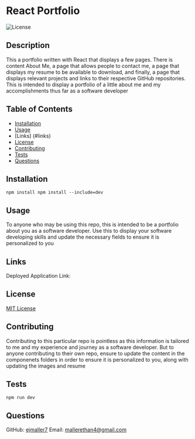 # React Portfolio
  ![License](https://img.shields.io/badge/license-MIT-blue.svg)

  ## Description
  This a portfolio written with React that displays a few pages.  There is content About Me, a page that allows people to contact me, a page that displays my resume to be available to download, and finally, a page that displays relevant projects and links to their respective GitHub repositories.  This is intended to display a portfolio of a little about me and my accomplishments thus far as a software developer

  ## Table of Contents
  - [Installation](#installation)
  - [Usage](#usage)
  - [Links] (#links)
  - [License](#license)
  - [Contributing](#contributing)
  - [Tests](#tests)
  - [Questions](#questions)

  ## Installation
  ```
  npm install npm install --include=dev
  ```

  ## Usage
  To anyone who may be using this repo, this is intended to be a portfolio about you as a software developer. Use this to display your software developing skills and update the necessary fields to ensure it is personalized to you

  ## Links
  Deployed Application Link: 

  ## License
  [MIT License](https://opensource.org/licenses/MIT)

  ## Contributing
  Contributing to this particular repo is pointless as this information is tailored to me and my experience and journey as a software developer. But to anyone contributing to their own repo, ensure to update the content in the componenets folders in order to ensure it is personalized to you, along with updating the images and resume

  ## Tests
  ```
  npm run dev
  ```

  ## Questions
  GitHub: [ejmaller7](https://github.com/ejmaller7)
  Email: mallerethan4@gmail.com
